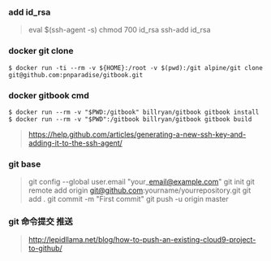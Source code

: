 
### add id_rsa 

> eval $(ssh-agent -s)
> chmod 700 id_rsa
> ssh-add id_rsa

### docker git clone

```
$ docker run -ti --rm -v ${HOME}:/root -v $(pwd):/git alpine/git clone git@github.com:pnparadise/gitbook.git
```

### docker gitbook cmd
```
$ docker run --rm -v "$PWD:/gitbook" billryan/gitbook gitbook install
$ docker run --rm -v "$PWD":/gitbook billryan/gitbook gitbook build
```

> https://help.github.com/articles/generating-a-new-ssh-key-and-adding-it-to-the-ssh-agent/

### git base

> git config --global user.email "your\_email@example.com"
> git init
> git remote add origin git@github.com:yourname/yourrepository.git
> git add .
> git commit -m "First commit"
> git push -u origin master

#### 

### git 命令提交 推送

> http://lepidllama.net/blog/how-to-push-an-existing-cloud9-project-to-github/



